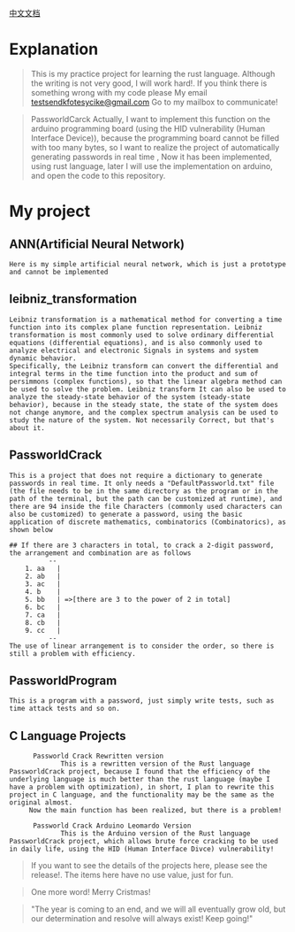 [中文文档](./README_CN.md)
# Explanation
  > This is my practice project for learning the rust language. Although the writing is not very good, I will work hard!.
  > If you think there is something wrong with my code please
  	 My email
		testsendkfotesycike@gmail.com
	Go to my mailbox to communicate!

  > PassworldCarck Actually, I want to implement this function on the arduino programming board (using the HID vulnerability (Human Interface Device)), because the programming board cannot be filled with too many bytes, so I want to realize the project of automatically generating passwords in real time , Now it has been implemented, using rust language, later I will use the implementation on arduino, and open the code to this repository.

# My project
  ## ANN(Artificial Neural Network)
	Here is my simple artificial neural network, which is just a prototype and cannot be implemented
  ## leibniz_transformation
  	Leibniz transformation is a mathematical method for converting a time function into its complex plane function representation. Leibniz transformation is most commonly used to solve ordinary differential equations (differential equations), and is also commonly used to analyze electrical and electronic Signals in systems and system dynamic behavior.
	Specifically, the Leibniz transform can convert the differential and integral terms in the time function into the product and sum of persimmons (complex functions), so that the linear algebra method can be used to solve the problem. Leibniz transform It can also be used to analyze the steady-state behavior of the system (steady-state behavior), because in the steady state, the state of the system does not change anymore, and the complex spectrum analysis can be used to study the nature of the system. Not necessarily Correct, but that's about it.
  
  ## PassworldCrack 
  	This is a project that does not require a dictionary to generate passwords in real time. It only needs a "DefaultPassworld.txt" file (the file needs to be in the same directory as the program or in the path of the terminal, but the path can be customized at runtime), and there are 94 inside the file Characters (commonly used characters can also be customized) to generate a password, using the basic application of discrete mathematics, combinatorics (Combinatorics), as shown below

	## If there are 3 characters in total, to crack a 2-digit password, the arrangement and combination are as follows
		      --
		1. aa   |
		2. ab   |
		3. ac   |
		4. b    |
		5. bb   | =>[there are 3 to the power of 2 in total]
		6. bc   |
		7. ca   |
		8. cb   |
		9. cc   |
		      --
	The use of linear arrangement is to consider the order, so there is still a problem with efficiency.
  ## PassworldProgram
  	This is a program with a password, just simply write tests, such as time attack tests and so on.
  
  ## C Language Projects
          Passworld Crack Rewritten version
                 This is a rewritten version of the Rust language PassworldCrack project, because I found that the efficiency of the underlying language is much better than the rust language (maybe I have a problem with optimization), in short, I plan to rewrite this project in C language, and the functionality may be the same as the original almost.
		 Now the main function has been realized, but there is a problem!

          Passworld Crack Arduino Leomardo Version
                 This is the Arduino version of the Rust language PassworldCrack project, which allows brute force cracking to be used in daily life, using the HID (Human Interface Divce) vulnerability!

> If you want to see the details of the projects here, please see the release!.
> The items here have no use value, just for fun.




> One more word! Merry Cristmas!




> "The year is coming to an end, and we will all eventually grow old, but our determination and resolve will always exist! Keep going!"
